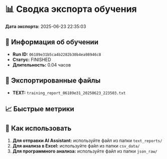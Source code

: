 # 📊 Сводка экспорта обучения

**Дата экспорта:** 2025-06-23 22:35:03

## 🎯 Информация об обучении

- **Run ID:** `06189e31b5ca4b2282b30b4ea98946c8`
- **Статус:** FINISHED
- **Длительность:** 0.04 часов

## 📁 Экспортированные файлы

- **TEXT:** `training_report_06189e31_20250623_223503.txt`

## 📈 Быстрые метрики


## 🚀 Как использовать

1. **Для отправки AI Assistant:** используйте файл из папки `text_reports/`
2. **Для анализа в Excel:** используйте файл из папки `csv_data/`
3. **Для программного анализа:** используйте файл из папки `json_raw/`
